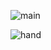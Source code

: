 ![main](https://cdn.discordapp.com/attachments/762188130928427008/762188232334639134/Screen_Shot_2020-10-04_at_1.38.00_AM.png)

![hand](https://cdn.discordapp.com/attachments/762188130928427008/762188190441930802/Screen_Shot_2020-10-04_at_1.40.27_AM.png)
